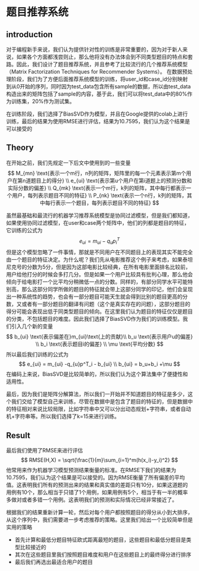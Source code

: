 # 题目推荐系统

## introduction

对于编程新手来说，我们认为提供针对性的训练是非常重要的，因为对于新人来说，如果各个方面都浅尝则止，那么他将没有办法体会到不同类型题目的特点和套路。因此，我们设计了题目推荐系统，并且参考了比较流行的几个推荐系统模型（Matrix Factorization Techniques for Recommender Systems）。
在数据预处理阶段，我们为了方便后面推荐系统模型的训练，将user_id和case_id分别映射到从0开始的序列，同时因为test_data包含所有sample的数据，所以由test_data构造出来的矩阵包括了sample的内容，基于此，我们可以将test_data中的80%作为训练集，20%作为测试集。

在训练阶段，我们选择了BiasSVD作为模型，并且在Google提供的colab上进行训练，最后的结果为使用RMSE进行评估，结果为10.7595，我们认为这个结果是可以接受的

## Theory

在开始之前，我们先规定一下后文中使用到的一些变量
$$
M_{mn} \text{表示一个m行，n列的矩阵，矩阵里的每一个元素表示第m个用户在第n道题目上的得分} \\
e_{ui} \text{表示第u个用户在第i道题上的预测分数和实际分数的偏差} \\
Q_{mk} \text{表示一个m行，k列的矩阵，其中每行都表示一个用户，每列表示题目不同的特征} \\
P_{nk} \text{表示一个n行，k列的矩阵，其中每行表示一个题目，每列表示题目不同的特征}
$$


虽然最基础和最流行的机器学习推荐系统模型是协同过滤模型，但是我们都知道，如果使用协同过滤模型，在user和case两个矩阵中，他们的列都是题目的特征，它训练的公式为
$$
e_{ui} = m_{ui} -q_{u}p^T_i
$$
但是这个模型忽略了一件事情，那就是不同用户在不同题目上的表现其实不能完全由一个题目的特征决定。为什么呢？我们先从电影推荐这个例子来考虑，如果泰坦尼克号的分数为5分，但是因为这部电影比较经典，在所有电影里面排名比较前，用户给他打分的时候会多打几分。但是如果一个用户比较具有批判心理，那么他会倾向于给电影打一个比平均分稍微低一点的分数。同样的，有部分同学水平可能特别高，那么这部分同学所做的题目的特征就会带上这部分同学的印记，他们会呈现出一种系统性的趋势，也会有一部分题目可能天生就会得到比别的题目更高的分数，又或者有一部分题目的翻译有问题（这个是真实存在的问题），这部分题目的得分可能会表现出低于同类型题目的倾向。在这里我们认为题目的特征仅仅是题目的分类，不包括题目的难度。因此我们选择了BiasSVD作为我们的训练模型。我们引入几个新的变量
$$
b_{ui} \text{表示偏差在}m_{ui}\text{上的贡献}\\
b_u \text{表示用户u的偏差} \\
b_i \text{表示题目i的偏差} \\
\mu \text{平均分数}
$$
所以最后我们训练的公式为
$$
e_{ui} = m_{ui} -q_{u}p^T_i - b_{ui} \\
b_{ui} = b_u+b_i +\mu
$$
在编码上来说，BiasSVD是比较简单的，所以我们认为这个算法集中了便捷性和适用性。

最后，因为我们是矩阵分解算法，所以我们一开始并不知道题目的特征是多少，这个我们交给了模型自己来训练，尽管在数据中是包含了题目的特征的，但是数据中的特征相对来说比较局限，比如字符串中又可以分出动态规划+字符串，或者自动机+字符串等。所以我们选择了k=15来进行训练。

## Result

最后我们使用了RMSE来进行评估
$$
RMSE(H,X) = \sqrt{\frac{1}{m}\sum_{i=1}^m(h(x_i)-y_i)^2}
$$
他常用来作为机器学习模型预测结果衡量的标准。在RMSE下我们的结果为10.7595，我们认为这个结果是可以接受的。因为RMSE衡量了所有偏差的平均值。这表明我们所有的预测出来的结果和真实值的差距只有10分，如果这道题的用例有10个，那么相当于只错了1个用例，如果用例有5个，相当于有一半的概率多做对或者多错一个用例。这表明我们的预测和实际情况已经非常接近了。

根据我们的结果重新计算一轮，然后对每个用户都按照题目的得分从小到大排序，从这个序列中，我们需要进一步考虑推荐的策略。这里我们给出一个比较简单但是实用的策略

- 首先计算和最低分题目特征欧式距离最短的题目，这些题目和最低分题目是类型比较接近的
- 其次在这些题目里我们按照题目难度和用户在这些题目上的最终得分进行排序
- 最后我们再选出最适合用户的题目

